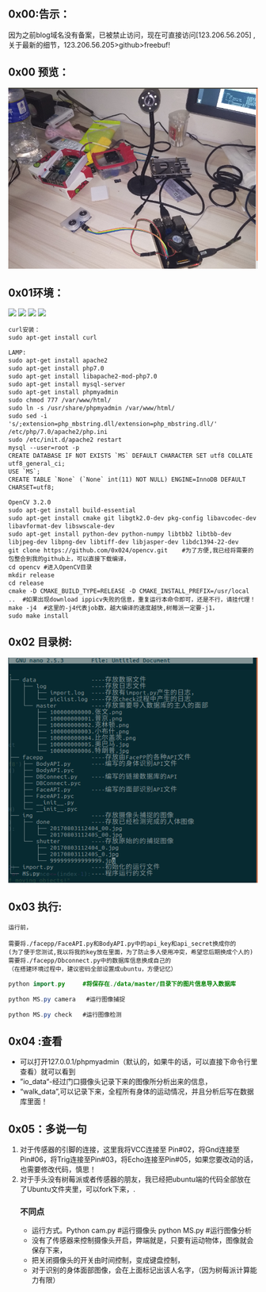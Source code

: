 ## 0x00:告示：
因为之前blog域名没有备案，已被禁止访问，现在可直接访问[123.206.56.205] ,
关于最新的细节，123.206.56.205>github>freebuf!
## 0x00 预览：
![image](https://github.com/0x024/MS/blob/master/data/temp/Screenshot%20from%202017-08-03%2019-10-53.png)

## 0x01环境：
[![](https://img.shields.io/badge/Ubuntu-mate-brightgreen.svg)]()
[![](https://img.shields.io/badge/Python-2.7-brightgreen.svg)]()
[![](https://img.shields.io/badge/OpenCV-3.2.0-brightgreen.svg)]()
[![](https://img.shields.io/badge/reapberry%20pi3-Model%20B%20-brightgreen.svg)]()

```
curl安装：
sudo apt-get install curl
```
```
LAMP:
sudo apt-get install apache2
sudo apt-get install php7.0
sudo apt-get install libapache2-mod-php7.0
sudo apt-get install mysql-server
sudo apt-get install phpmyadmin
sudo chmod 777 /var/www/html/
sudo ln -s /usr/share/phpmyadmin /var/www/html/
sudo sed -i 's/;extension=php_mbstring.dll/extension=php_mbstring.dll/' /etc/php/7.0/apache2/php.ini
sudo /etc/init.d/apache2 restart
mysql --user=root -p
CREATE DATABASE IF NOT EXISTS `MS` DEFAULT CHARACTER SET utf8 COLLATE utf8_general_ci;
USE `MS`;
CREATE TABLE `None` (`None` int(11) NOT NULL) ENGINE=InnoDB DEFAULT CHARSET=utf8;
```
```
OpenCV 3.2.0
sudo apt-get install build-essential
sudo apt-get install cmake git libgtk2.0-dev pkg-config libavcodec-dev libavformat-dev libswscale-dev
sudo apt-get install python-dev python-numpy libtbb2 libtbb-dev libjpeg-dev libpng-dev libtiff-dev libjasper-dev libdc1394-22-dev
git clone https://github.com/0x024/opencv.git    #为了方便,我已经将需要的包整合到我的github上，可以直接下载编译，
cd opencv #进入OpenCV目录
mkdir release
cd release
cmake -D CMAKE_BUILD_TYPE=RELEASE -D CMAKE_INSTALL_PREFIX=/usr/local ..  #如果出现download ippicv失败的信息，重复运行本命令即可，还是不行，请挂代理！
make -j4  #这里的-j4代表job数，越大编译的速度越快,树莓派一定要-j1，
sudo make install
```


## 0x02 目录树:

![image](https://github.com/0x024/MS/blob/master/data/temp/Screenshot%20from%202017-08-03%2011-44-50.png)

## 0x03 执行:

```
运行前，

需要将./facepp/FaceAPI.py和BodyAPI.py中的api_key和api_secret换成你的
(为了便于您测试,我以将我的key放在里面，为了防止多人使用冲突，希望您后期换成个人的)
需要将./facepp/Dbconnect.py中的数据库信息换成自己的
（在搭建环境过程中，建议密码全部设置成ubuntu，方便记忆）

```

```java
python import.py     #将保存在./data/master/目录下的图片信息导入数据库

```


```java
python MS.py camera   #运行图像捕捉


```


```java
python MS.py check   #运行图像检测

```
## 0x04 :查看
- 可以打开127.0.0.1/phpmyadmin（默认的，如果牛的话，可以直接下命令行里查看）就可以看到
- ”io_data“-经过门口摄像头记录下来的图像所分析出来的信息，
- “walk_data”,可以记录下来，全程所有身体的运动情况，并且分析后写在数据库里面！
## 0x05：多说一句
1. 对于传感器的引脚的连接，这里我将VCC连接至 Pin#02，将Gnd连接至Pin#06，将Trig连接至Pin#03，将Echo连接至Pin#05，如果您要改动的话，也需要修改代码，慎思！
2. 对于手头没有树莓派或者传感器的朋友，我已经把ubuntu端的代码全部放在了Ubuntu文件夹里，可以fork下来，. 
	### 不同点
	- 运行方式。Python cam.py #运行摄像头 
			python MS.py #运行图像分析
	-  没有了传感器来控制摄像头开启，弊端就是，只要有运动物体，图像就会保存下来，
	-  把关闭摄像头的开关由时间控制，变成键盘控制，
	-  对于识别的身体面部图像，会在上面标记出该人名字，（因为树莓派计算能力有限）
	



